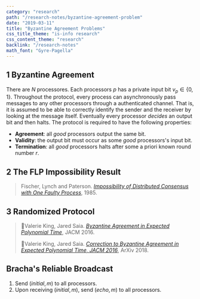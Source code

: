 ```yaml
---
category: "research"
path: "/research-notes/byzantine-agreement-problem"
date: "2019-03-11"
title: "Byzantine Agreement Problems"
css_title_theme: "is-info research"
css_content_theme: "research"
backlink: "/research-notes"
math_font: "Gyre-Pagella"
---
```



## 1 Byzantine Agreement

There are $N$ processores.
Each processors $p$ has a private input bit $v_p\in\{0, 1\}$.
Throughout the protocol, every process can asynchronously pass messages to any other processors through a authenticated channel. 
That is, it is assumed to be able to correctly identify the sender and the receiver by looking at the message itself.
Eventually every processor _decides_ an output bit and then halts.
The protocol is required to have the following properties:

* **Agreement**: all _good_ processors output the same bit.
* **Validity**: the output bit must occur as some _good_ processors's input bit.
* **Termination**: all _good_ processors halts after some a priori known round number $r$.

## 2 The FLP Impossibility Result

> Fischer, Lynch and Paterson. [_Impossibility of Distributed Consensus with One Faulty Process_](https://groups.csail.mit.edu/tds/papers/Lynch/jacm85.pdf), 1985.



## 3 Randomized Protocol

> 📑Valerie King, Jared Saia. [_Byzantine Agreement in Expected Polynomial Time_](https://dl.acm.org/citation.cfm?id=2837019), JACM 2016.
>
> 📑Valerie King, Jared Saia. [_Correction to Byzantine Agreement in Expected Polynomial Time, JACM 2016_](https://arxiv.org/abs/1812.10169), ArXiv 2018.

## Bracha's Reliable Broadcast

1. Send $(initial, m)$ to all processors.
2. Upon receiving $(initial, m)$, send $(echo, m)$ to all processors.


